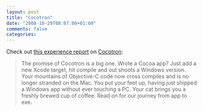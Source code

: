 ```yaml
---
layout: post
title: "Cocotron"
date: "2008-10-29T08:07:00+01:00"
comments: false
categories: 
---
```


<p>Check out <a href="http://macdaddyworld.com/2008/10/27/adventures-in-cocotron/">this experience report</a> on <a href="http://www.cocotron.org/">Cocotron</a>:</p>

<blockquote>
<p>The promise of Cocotron is a big one. Wrote a Cocoa app? Just add a new Xcode target, hit compile and out shoots a Windows version. Your mountains of Objective-C code now cross compiles and is no longer stranded on the Mac. You put your feet up, having just shipped a Windows app without ever touching a PC. Your cat brings you a freshly brewed cup of coffee. Read on for our journey from app to exe.</p>
</blockquote>


